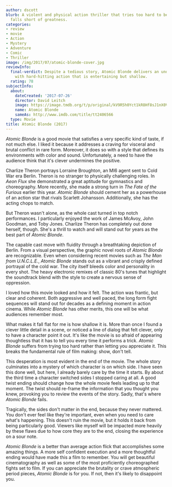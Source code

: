 ```yaml
---
author: dscott
blurb: A violent and physical action thriller that tries too hard to be clever and
  falls short of greatness.
categories:
- review
- movie
- Action
- Mystery
- Adventure
- Comic
- Thriller
image: /img/2017/07/atomic-blonde-cover.jpg
reviewInfo:
  final-verdict: Despite a tedious story, Atomic Blonde delivers an under-served market
    with hard-hitting action that is entertaining but shallow.
  rating: 78
subjectInfo:
  about:
    dateCreated: '2017-07-26'
    director: David Leitch
    image: https://image.tmdb.org/t/p/original/kV9R5h0Yct1kR8Hf8sJ1nX0Vz4x.jpg
    name: Atomic Blonde
    sameAs: http://www.imdb.com/title/tt2406566
  type: Movie
title: Atomic Blonde (2017)
---
```


*Atomic Blonde* is a good movie that satisfies a very specific kind of taste, if not much else. I liked it because it addresses a craving for visceral and brutal conflict in rare form. Moreover, it does so with a style that defines its environments with color and sound. Unfortunately, a need to have the audience think that it's clever undermines the positive.

Charlize Theron portrays Lorraine Broughton, an MI6 agent sent to Cold War era Berlin. Theron is no stranger to physically challenging roles. In *Aeon Flux* she demonstrated a great aptitude for gymnastics and choreography. More recently, she made a strong turn in *The Fate of the Furious* earlier this year. *Atomic Blonde* should cement her as a powerhouse of an action star that rivals Scarlett Johansson. Additionally, she has the acting chops to match. 

But Theron wasn't alone, as the whole cast turned in top notch performances. I particularly enjoyed the work of James McAvoy, John Goodman, and Toby Jones. Charlize Theron has completely out done herself, though. She's a thrill to watch and will stand out for years as the best part of *Atomic Blonde*.

The capable cast move with fluidity through a breathtaking depiction of Berlin. From a visual perspective, the graphic novel roots of *Atomic Blonde* are recognizable. Even when considering recent movies such as *The Man from U.N.C.L.E.*, *Atomic Blonde* stands out as a vibrant and crisply defined portrayal of the cold war. The city itself bleeds color and personality in every shot. The heavy electronic remixes of classic 80's tunes that highlight the soundtrack blend with the style to create a nervous sense of oppression.

I loved how this movie looked and how it felt. The action was frantic, but clear and coherent. Both aggressive and well paced, the long form fight sequences will stand out for decades as a defining moment in action cinema. While *Atomic Blonde* has other merits, this one will be what audiences remember most.

What makes it fall flat for me is how shallow it is. More than once I found a clever little detail in a scene, or noticed a line of dialog that felt clever, only to have a character point it out. It's like the movie is so afraid of appearing thoughtless that it has to tell you every time it performs a trick. *Atomic Blonde* suffers from trying too hard rather than letting you appreciate it. This breaks the fundamental rule of film making: show, don't tell.

This desperation is most evident in the end of the movie. The whole story culminates into a mystery of which character is on which side. I have seen this done well, but here, I already barely care by the time it starts. By about the third time a character switched sides I stopped caring at all. A good twist ending should change how the whole movie feels leading up to that moment. The twist should re-frame the information that you thought you knew, provoking you to review the events of the story. Sadly, that's where *Atomic Blonde* fails.

Tragically, the sides don't matter in the end, because they never mattered. You don't ever feel like they're important, even when you need to care what's happening. This doesn't ruin the movie, but it holds it back from being particularly good. Viewers like myself will be impacted more heavily by these flaws due to how core they are to the end, closing the experience on a sour note.

*Atomic Blonde* is a better than average action flick that accomplishes some amazing things. A more self confident execution and a more thoughtful ending would have made this a film to remember. You will get beautiful cinematography as well as some of the most proficiently choreographed fights set to film. If you can appreciate the brutality or crave atmospheric period pieces, *Atomic Blonde* is for you. If not, then it's likely to disappoint you.